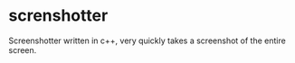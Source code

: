 # screnshotter
 Screenshotter written in c++, very quickly takes a screenshot of the entire screen. 
